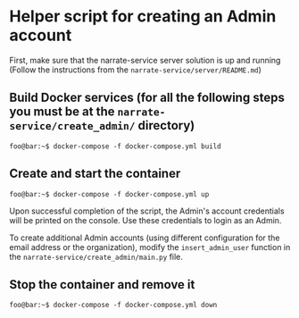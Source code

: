 # Helper script for creating an Admin account

First, make sure that the narrate-service server solution is up and running (Follow the instructions from the ```narrate-service/server/README.md```)

## Build Docker services (for all the following steps you must be at the ```narrate-service/create_admin/``` directory)

```console
foo@bar:~$ docker-compose -f docker-compose.yml build
```

## Create and start the container

```console
foo@bar:~$ docker-compose -f docker-compose.yml up
```

Upon successful completion of the script, the Admin's account credentials will be printed on the console. Use these credentials to login as an Admin.

To create additional Admin accounts (using different configuration for the email address or the organization), modify the ```insert_admin_user``` function in the ```narrate-service/create_admin/main.py``` file.

## Stop the container and remove it

```console
foo@bar:~$ docker-compose -f docker-compose.yml down
```